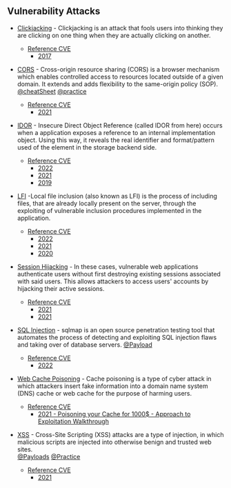 ## Vulnerability Attacks

- [Clickjacking](https://github.com/D4Vinci/Clickjacking-Tester) - Clickjacking is an attack that fools users into thinking they are clicking on one thing when they are actually clicking on another. 
     - [Reference CVE]()
        -   [2017](https://cwe.mitre.org/data/definitions/1021.html)
   
- [CORS](https://0xn3va.gitbook.io/cheat-sheets/web-application/cors-misconfiguration) - Cross-origin resource sharing (CORS) is a browser mechanism which enables controlled access to resources located outside of a given domain. It extends and adds flexibility to the same-origin policy (SOP).
[@cheatSheet](https://0xn3va.gitbook.io/cheat-sheets/web-application/cors-misconfiguration)
[@practice](https://portswigger.net/web-security/cors)
     - [Reference CVE]()
          - [2021](https://security.netapp.com/advisory/ntap-20210318-0002/)
        
- [IDOR](https://github.com/OWASP/CheatSheetSeries/blob/master/cheatsheets/Insecure_Direct_Object_Reference_Prevention_Cheat_Sheet.md) - Insecure Direct Object Reference (called IDOR from here) occurs when a application exposes a reference to an internal implementation object. Using this way, it reveals the real identifier and format/pattern used of the element in the storage backend side.
     - [Reference CVE]()
        -   [2022](https://cwe.mitre.org/data/definitions/843.html)
        -   [2021](https://cwe.mitre.org/data/definitions/639.html)
        -   [2019](https://hackerone.com/reports/415081)
        
- [LFI](https://github.com/OWASP/www-project-web-security-testing-guide/blob/master/v41/4-Web_Application_Security_Testing/07-Input_Validation_Testing/11.1-Testing_for_Local_File_Inclusion.md) -Local file inclusion (also known as LFI) is the process of including files, that are already locally present on the server, through the exploiting of vulnerable inclusion procedures implemented in the application. 
     - [Reference CVE]()
        -   [2022](https://cve.mitre.org/cgi-bin/cvename.cgi?name=CVE-2022-41571)
        -   [2021](https://cve.mitre.org/cgi-bin/cvename.cgi?name=CVE-2021-41277)
        -   [2020](https://hackerone.com/reports/895972)
        
- [Session Hijacking](https://github.com/OWASP/www-project-web-security-testing-guide/blob/master/v41/4-Web_Application_Security_Testing/06-Session_Management_Testing/03-Testing_for_Session_Fixation.md) - In these cases, vulnerable web applications authenticate users without first destroying existing sessions associated with said users. This allows attackers to access users' accounts by hijacking their active sessions. 
     - [Reference CVE]()
        -   [2021](https://hackerone.com/reports/1201396)
        -   [2021](https://www.cvedetails.com/cve/CVE-2021-36320/)

- [SQL Injection](https://github.com/sqlmapproject/sqlmap) - sqlmap is an open source penetration testing tool that automates the process of detecting and exploiting SQL injection flaws and taking over of database servers. 
[@Payload](https://github.com/payloadbox/sql-injection-payload-list)
     - [Reference CVE]()
        -   [2022](https://www.cvedetails.com/vulnerability-list/opsqli-1/sql-injection.html)
     
- [Web Cache Poisoning](https://portswigger.net/web-security/web-cache-poisoning) - Cache poisoning is a type of cyber attack in which attackers insert fake information into a domain name system (DNS) cache or web cache for the purpose of harming users.
    - [Reference CVE]()
        -   [2021 - Poisoning your Cache for 1000$ - Approach to Exploitation Walkthrough](https://galnagli.com/Cache_Poisoning/)

- [XSS](https://github.com/daffainfo/AllAboutBugBounty/blob/master/Cross%20Site%20Scripting.md) - Cross-Site Scripting (XSS) attacks are a type of injection, in which malicious scripts are injected into otherwise benign and trusted web sites. <br>
[@Payloads](https://github.com/payloadbox/xss-payload-list/blob/master/Intruder/xss-payload-list.txt)
[@Practice](https://prompt.ml/0)
     - [Reference CVE]()
        -   [2021](https://www.cvedetails.com/vulnerability-list/year-2021/opxss-1/xss.html)
